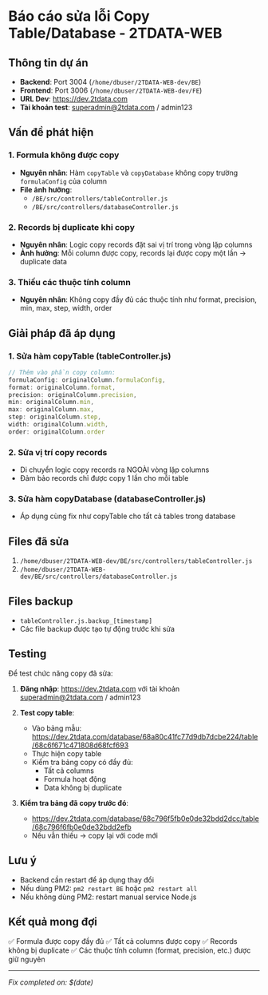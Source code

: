 # Báo cáo sửa lỗi Copy Table/Database - 2TDATA-WEB

## Thông tin dự án
- **Backend**: Port 3004 (`/home/dbuser/2TDATA-WEB-dev/BE`)
- **Frontend**: Port 3006 (`/home/dbuser/2TDATA-WEB-dev/FE`)
- **URL Dev**: https://dev.2tdata.com
- **Tài khoản test**: superadmin@2tdata.com / admin123

## Vấn đề phát hiện

### 1. Formula không được copy
- **Nguyên nhân**: Hàm `copyTable` và `copyDatabase` không copy trường `formulaConfig` của column
- **File ảnh hưởng**: 
  - `/BE/src/controllers/tableController.js`
  - `/BE/src/controllers/databaseController.js`

### 2. Records bị duplicate khi copy
- **Nguyên nhân**: Logic copy records đặt sai vị trí trong vòng lặp columns
- **Ảnh hưởng**: Mỗi column được copy, records lại được copy một lần → duplicate data

### 3. Thiếu các thuộc tính column
- **Nguyên nhân**: Không copy đầy đủ các thuộc tính như format, precision, min, max, step, width, order

## Giải pháp đã áp dụng

### 1. Sửa hàm copyTable (tableController.js)
```javascript
// Thêm vào phần copy column:
formulaConfig: originalColumn.formulaConfig,
format: originalColumn.format,
precision: originalColumn.precision,
min: originalColumn.min,
max: originalColumn.max,
step: originalColumn.step,
width: originalColumn.width,
order: originalColumn.order
```

### 2. Sửa vị trí copy records
- Di chuyển logic copy records ra NGOÀI vòng lặp columns
- Đảm bảo records chỉ được copy 1 lần cho mỗi table

### 3. Sửa hàm copyDatabase (databaseController.js)
- Áp dụng cùng fix như copyTable cho tất cả tables trong database

## Files đã sửa
1. `/home/dbuser/2TDATA-WEB-dev/BE/src/controllers/tableController.js`
2. `/home/dbuser/2TDATA-WEB-dev/BE/src/controllers/databaseController.js`

## Files backup
- `tableController.js.backup_[timestamp]`
- Các file backup được tạo tự động trước khi sửa

## Testing
Để test chức năng copy đã sửa:

1. **Đăng nhập**: https://dev.2tdata.com với tài khoản superadmin@2tdata.com / admin123
2. **Test copy table**:
   - Vào bảng mẫu: https://dev.2tdata.com/database/68a80c41fc77d9db7dcbe224/table/68c6f671c471808d68fcf693
   - Thực hiện copy table
   - Kiểm tra bảng copy có đầy đủ:
     - Tất cả columns
     - Formula hoạt động
     - Data không bị duplicate

3. **Kiểm tra bảng đã copy trước đó**:
   - https://dev.2tdata.com/database/68c796f5fb0e0de32bdd2dcc/table/68c796f6fb0e0de32bdd2efb
   - Nếu vẫn thiếu → copy lại với code mới

## Lưu ý
- Backend cần restart để áp dụng thay đổi
- Nếu dùng PM2: `pm2 restart BE` hoặc `pm2 restart all`
- Nếu không dùng PM2: restart manual service Node.js

## Kết quả mong đợi
✅ Formula được copy đầy đủ
✅ Tất cả columns được copy
✅ Records không bị duplicate
✅ Các thuộc tính column (format, precision, etc.) được giữ nguyên

---
*Fix completed on: $(date)*
